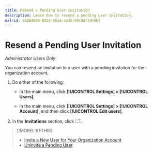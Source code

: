 ```yaml
---
title: Resend a Pending User Invitation
description: Learn how to resend a pending user invitation.
exl-id: e326460b-8354-452e-aa35-00c82c7d76bf
---
```

# Resend a Pending User Invitation

*Administrator Users Only*

You can resend an invitation to a user with a pending invitation for the organization account.

1. Do either of the following:

    * In the main menu, click **[!UICONTROL Settings] > [!UICONTROL Users]**.

    * In the main menu, click **[!UICONTROL Settings] > [!UICONTROL Account]**, and then click **[!UICONTROL Edit users]**.

1. In the **Invitations** section, click ![Resend](/help/dsp/assets/resend.png).

>[!MORELIKETHIS]
>
>* [Invite a New User for Your Organization Account](user-invite.md)
>* [Uninvite a Pending User](user-uninvite.md)

<!-- >* [Edit User Permissions or Delete a User](user-edit.md) -->
